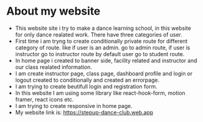 # About my website

- This website site i try to make a dance learning school, in this website for only dance realated work. There have three categories of user.
- First time i am tryng to create conditionally private route for different category of route. like if user is an admin. go to admin route, if user is instructor go to instructor route by default user go to student route.
- In home page i created to banner side, facility related and instructor and our class realated information.
- I am create instructor page, class page, dashboard profile and login or logout created to conditionally and created an errorpage.
- I am trying to create beutifull login and registration form.
- In this website I am using some library like react-hook-form, motion framer, react icons etc.
- I am trying to create responsive in home page.
- My website link is: https://stepup-dance-club.web.app